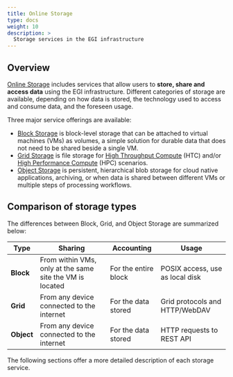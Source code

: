 ```yaml
---
title: Online Storage
type: docs
weight: 10
description: >
  Storage services in the EGI infrastructure
---
```


## Overview

[Online Storage](https://www.egi.eu/services/online-storage/) includes services
that allow users to **store, share and access data** using the EGI infrastructure.
Different categories of storage are available, depending on how data is stored,
the technology used to access and consume data, and the foreseen usage.

Three major service offerings are available:

- [Block Storage](block-storage) is block-level storage that can be attached to
  virtual machines (VMs) as volumes, a simple solution for durable data that
  does not need to be shared beside a single VM.
- [Grid Storage](grid-storage) is file storage for
  [High Throughput Compute](../../compute/high-throughput-compute/) (HTC) and/or
  [High Performance Compute](../../compute/high-performance-compute/) (HPC)
  scenarios.
- [Object Storage](object-storage) is persistent, hierarchical blob storage for
  cloud native applications, archiving, or when data is shared between different
  VMs or multiple steps of processing workflows.

## Comparison of storage types

The differences between Block, Grid, and Object Storage are summarized below:

| Type       | Sharing                                                  | Accounting           | Usage                           |
| ---------- | -------------------------------------------------------- | -------------------- | ------------------------------- |
| **Block**  | From within VMs, only at the same site the VM is located | For the entire block | POSIX access, use as local disk |
| **Grid**   | From any device connected to the internet                | For the data stored  | Grid protocols and HTTP/WebDAV  |
| **Object** | From any device connected to the internet                | For the data stored  | HTTP requests to REST API       |

The following sections offer a more detailed description of each storage service.

